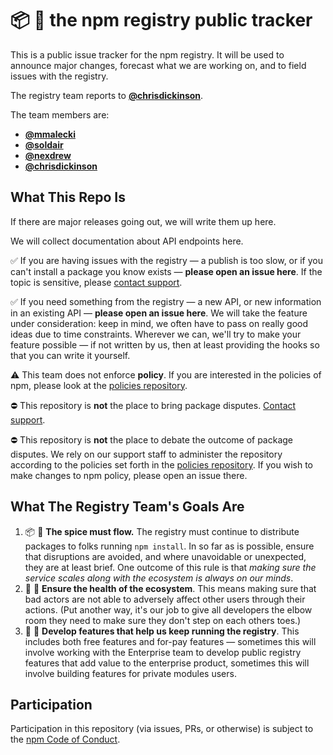 # :package: :ledger: the npm registry public tracker

This is a public issue tracker for the npm registry. It will be used
to announce major changes, forecast what we are working on, and to
field issues with the registry.

The registry team reports to **[@chrisdickinson](https://github.com/chrisdickinson/)**.

The team members are:

* **[@mmalecki](https://github.com/mmalecki/)**
* **[@soldair](https://github.com/soldair/)**
* **[@nexdrew](https://github.com/nexdrew/)**
* **[@chrisdickinson](https://github.com/chrisdickinson/)**

## What This Repo Is

If there are major releases going out, we will write them up here.

We will collect documentation about API endpoints here.

:white_check_mark: If you are having issues with the registry — a publish is
too slow, or if you can't install a package you know exists — **please open an
issue here**. If the topic is sensitive, please [contact
support](https://www.npmjs.com/support).

:white_check_mark: If you need something from the registry — a new API, or new information in an
existing API — **please open an issue here**. We will take the feature under
consideration: keep in mind, we often have to pass on really good ideas due to
time constraints. Wherever we can, we'll try to make your feature possible — if
not written by us, then at least providing the hooks so that you can write it
yourself.

:warning: This team does not enforce **policy**. If you are interested in the
policies of npm, please look at the [policies
repository](https://github.com/npm/policies).

:no_entry: This repository is **not** the place to bring package disputes.
[Contact support](https://www.npmjs.com/support).

:no_entry: This repository is **not** the place to debate the outcome of
package disputes. We rely on our support staff to administer the repository
according to the policies set forth in the [policies
repository](https://github.com/npm/policies). If you wish to make changes to
npm policy, please open an issue there.

## What The Registry Team's Goals Are

1. :package: :truck: **The spice must flow.** The registry must continue to
   distribute packages to folks running `npm install`. In so far as is possible,
   ensure that disruptions are avoided, and where unavoidable or unexpected, they
   are at least brief. One outcome of this rule is that *making sure the service
   scales along with the ecosystem is always on our minds*.
2. :pill: :tea: **Ensure the health of the ecosystem**. This means making
   sure that bad actors are not able to adversely affect other users through
   their actions. (Put another way, it's our job to give all developers the
   elbow room they need to make sure they don't step on each others toes.)
3. :microscope: :rocket: **Develop features that help us keep running the registry**.
   This includes both free features and for-pay features — sometimes this will
   involve working with the Enterprise team to develop public registry features
   that add value to the enterprise product, sometimes this will involve building
   features for private modules users.

## Participation

Participation in this repository (via issues, PRs, or otherwise) is subject
to the [npm Code of Conduct](https://www.npmjs.com/policies/conduct).
